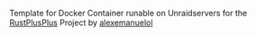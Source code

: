 Template for Docker Container runable on Unraidservers for the [RustPlusPlus](https://github.com/alexemanuelol/rustplusplus/) Project by [alexemanuelol](https://github.com/alexemanuelol/)